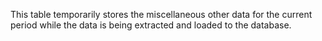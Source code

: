 This table temporarily stores the miscellaneous other data for the current
period while the data is being extracted and loaded to the database.
